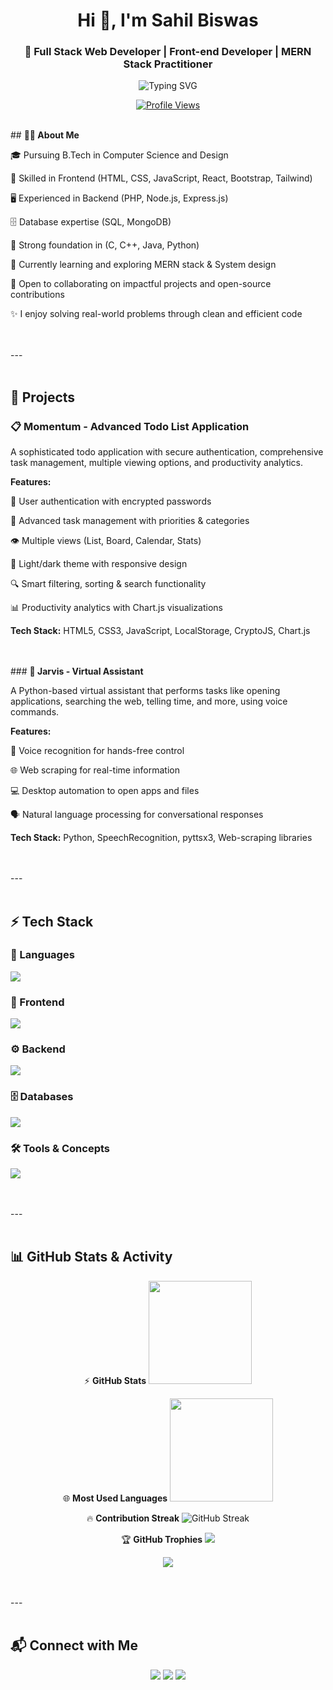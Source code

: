 <h1 align="center">Hi 👋, I'm Sahil Biswas</h1>
<h3 align="center">🚀 Full Stack Web Developer | Front-end Developer | MERN Stack Practitioner</h3>

<p align="center">
<img src="https://readme-typing-svg.demolab.com?font=Fira+Code&weight=500&size=22&pause=1000&color=1abc9c&center=true&vCenter=true&width=600&lines=Full+Stack+Web+Developer;Front-end+Developer;MERN+Stack+Practitioner;Always+Learning+New+Techs;Solving+Real-World+Problems" alt="Typing SVG" />
</p>

<p align="center">
<a href="https://github.com/sahilbiswas12-sky">
<img src="https://komarev.com/ghpvc/?username=sahilbiswas12-sky&label=Profile+Views&color=brightgreen&style=flat" alt="Profile Views" />
</a>
</p>
<br>
## <strong>👨‍💻 About Me</strong>

🎓 Pursuing B.Tech in Computer Science and Design

💼 Skilled in Frontend (HTML, CSS, JavaScript, React, Bootstrap, Tailwind)

🖥️ Experienced in Backend (PHP, Node.js, Express.js)

🗄️ Database expertise (SQL, MongoDB)

🔧 Strong foundation in (C, C++, Java, Python)

🌱 Currently learning and exploring MERN stack & System design

🤝 Open to collaborating on impactful projects and open-source contributions

✨ I enjoy solving real-world problems through clean and efficient code

<br>
<br>
---
<br>
<br>

## <strong>🚀 Projects</strong>

### <strong>📋 Momentum - Advanced Todo List Application</strong>

A sophisticated todo application with secure authentication, comprehensive task management, multiple viewing options, and productivity analytics.

**Features:**

🔐 User authentication with encrypted passwords

📝 Advanced task management with priorities & categories

👁️ Multiple views (List, Board, Calendar, Stats)

🎨 Light/dark theme with responsive design

🔍 Smart filtering, sorting & search functionality

📊 Productivity analytics with Chart.js visualizations

**Tech Stack:** HTML5, CSS3, JavaScript, LocalStorage, CryptoJS, Chart.js

<br>
<br>
### <strong>🤖 Jarvis - Virtual Assistant</strong>

A Python-based virtual assistant that performs tasks like opening applications, searching the web, telling time, and more, using voice commands.

**Features:**

🎤 Voice recognition for hands-free control

🌐 Web scraping for real-time information

💻 Desktop automation to open apps and files

🗣️ Natural language processing for conversational responses

**Tech Stack:** Python, SpeechRecognition, pyttsx3, Web-scraping libraries

<br>
<br>
---
<br>
<br>

## <strong>⚡ Tech Stack</strong>

### <strong>🚀 Languages</strong>
<p>
<img src="https://skillicons.dev/icons?i=cpp,java,python,c,js,ts,php" />
</p>

### <strong>🎨 Frontend</strong>
<p>
<img src="https://skillicons.dev/icons?i=html,css,react,bootstrap,tailwind" />
</p>

### <strong>⚙️ Backend</strong>
<p>
<img src="https://skillicons.dev/icons?i=nodejs,express" />
</p>

### <strong>🗄️ Databases</strong>
<p>
<img src="https://skillicons.dev/icons?i=mongodb,mysql" />
</p>

### <strong>🛠️ Tools & Concepts</strong>
<p>
<img src="https://skillicons.dev/icons?i=git,github,rest" />
</p>

<br>
<br>
---
<br>
<br>

## <strong>📊 GitHub Stats & Activity</strong>

<div align="center">

⚡ **GitHub Stats**
<img src="https://github-readme-stats.vercel.app/api?username=sahilbiswas12-sky&show_icons=true&theme=radical" height="165" />

🌐 **Most Used Languages**
<img src="https://github-readme-stats.vercel.app/api/top-langs/?username=sahilbiswas12-sky&layout=compact&theme=radical" height="165" />

🔥 **Contribution Streak**
<img src="https://streak-stats.demolab.com?user=sahilbiswas12-sky&theme=radical" alt="GitHub Streak" />

🏆 **GitHub Trophies**
<img src="https://github-profile-trophy.vercel.app/?username=sahilbiswas12-sky&theme=darkhub&margin-w=15&margin-h=15&no-bg=true&no-frame=true" />

</div>

<p align="center">
<img src="https://github-readme-activity-graph.vercel.app/graph?username=sahilbiswas12-sky&theme=react-dark&hide_border=true&area=true" />
</p>

<br>
<br>
---
<br>
<br>

## <strong>📬 Connect with Me</strong>

<p align="center">
<a href="mailto:sahilbiswas890@gmail.com" target="_blank"><img src="https://img.shields.io/badge/Email-D14836?style=for-the-badge&logo=gmail&logoColor=white"></a>
<a href="https://linkedin.com/in/sahil-biswas-827337287" target="_blank"><img src="https://img.shields.io/badge/LinkedIn-0077B5?style=for-the-badge&logo=linkedin&logoColor=white"></a>
<a href="https://github.com/sahilbiswas12-sky" target="_blank"><img src="https://img.shields.io/badge/GitHub-100000?style=for-the-badge&logo=github&logoColor=white"></a>
</p>
